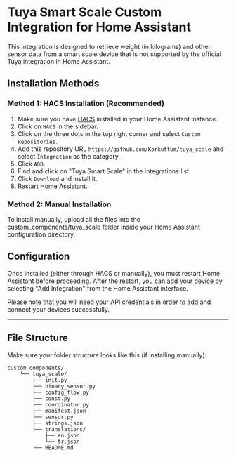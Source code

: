 # Tuya Smart Scale Custom Integration for Home Assistant

This integration is designed to retrieve weight (in kilograms) and other sensor data from a smart scale device that is not supported by the official Tuya integration in Home Assistant.

## Installation Methods

### Method 1: HACS Installation (Recommended)
1. Make sure you have [HACS](https://hacs.xyz/) installed in your Home Assistant instance.
2. Click on `HACS` in the sidebar.
3. Click on the three dots in the top right corner and select `Custom Repositories`.
4. Add this repository URL `https://github.com/Korkuttum/tuya_scale` and select `Integration` as the category.
5. Click `ADD`.
6. Find and click on "Tuya Smart Scale" in the integrations list.
7. Click `Download` and install it.
8. Restart Home Assistant.

### Method 2: Manual Installation
To install manually, upload all the files into the custom_components/tuya_scale folder inside your Home Assistant configuration directory. 

## Configuration

Once installed (either through HACS or manually), you must restart Home Assistant before proceeding. After the restart, you can add your device by selecting "Add Integration" from the Home Assistant interface.

Please note that you will need your API credentials in order to add and connect your devices successfully.

---

## File Structure

Make sure your folder structure looks like this (if installing manually):
```
custom_components/
    └── tuya_scale/
        ├── init.py
        ├── binary_sensor.py
        ├── config_flow.py
        ├── const.py
        ├── coordinator.py
        ├── manifest.json
        ├── sensor.py
        ├── strings.json
        ├── translations/
            ├── en.json
            └── tr.json
        └── README.md

```
